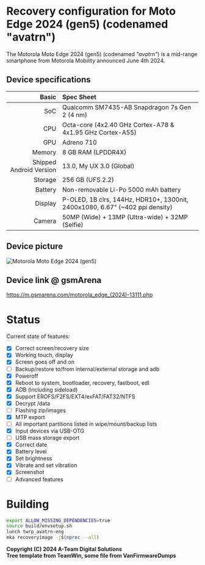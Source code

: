 Recovery configuration for Moto Edge 2024 (gen5) (codenamed "avatrn")
=========================================

The Motorola Moto Edge 2024 (gen5) (codenamed _"avatrn"_) is a mid-range smartphone from Motorola Mobility announced June 4th 2024.

## Device specifications

Basic   | Spec Sheet
-------:|:-------------------------
SoC     | Qualcomm SM7435-AB Snapdragon 7s Gen 2 (4 nm)
CPU     | Octa-core (4x2.40 GHz Cortex-A78 & 4x1.95 GHz Cortex-A55)
GPU     | Adreno 710
Memory  | 8 GB RAM (LPDDR4X)
Shipped Android Version | 13.0, My UX 3.0 (Global)
Storage | 256 GB (UFS 2.2)
Battery | Non-removable Li-Po 5000 mAh battery
Display | P-OLED, 1B clrs, 144Hz, HDR10+, 1300nit, 2400x1080, 6.67" (~402 ppi density)
Camera  | 50MP (Wide) + 13MP (Ultra-wide) + 32MP (Selfie)

## Device picture
![Motorola Moto Edge 2024 (gen5)](https://fdn2.gsmarena.com/vv/bigpic/motorola-edge-2024.jpg)

## Device link @ gsmArena
https://m.gsmarena.com/motorola_edge_(2024)-13111.php

# Status
Current state of features:
- [X] Correct screen/recovery size
- [X] Working touch, display
- [X] Screen goes off and on
- [ ] Backup/restore to/from internal/external storage and adb
- [X] Poweroff
- [X] Reboot to system, bootloader, recovery, fastboot, edl
- [X] ADB (including sideload)
- [X] Support EROFS/F2FS/EXT4/exFAT/FAT32/NTFS
- [X] Decrypt /data
- [ ] Flashing zip/images
- [X] MTP export
- [ ] All important partitions listed in wipe/mount/backup lists
- [X] Input devices via USB-OTG
- [ ] USB mass storage export
- [X] Correct date
- [X] Battery level
- [X] Set brightness
- [X] Vibrate and set vibration
- [X] Screenshot
- [ ] Advanced features

# Building
```bash
export ALLOW_MISSING_DEPENDENCIES=true
source build/envsetup.sh
lunch twrp_avatrn-eng
mka recoveryimage -j$(nproc --all)
```

**Copyright (C) 2024 A-Team Digital Solutions**<br />
**Tree template from TeamWin, some file from VanFirmwareDumps**
